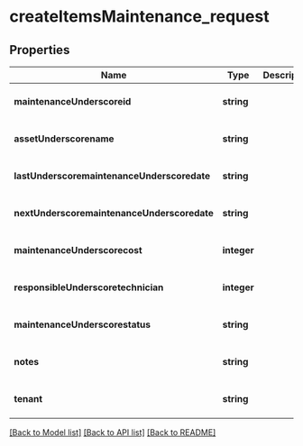 # createItemsMaintenance_request

## Properties
Name | Type | Description | Notes
------------ | ------------- | ------------- | -------------
**maintenanceUnderscoreid** | **string** |  | [optional] [default to null]
**assetUnderscorename** | **string** |  | [optional] [default to null]
**lastUnderscoremaintenanceUnderscoredate** | **string** |  | [optional] [default to null]
**nextUnderscoremaintenanceUnderscoredate** | **string** |  | [optional] [default to null]
**maintenanceUnderscorecost** | **integer** |  | [optional] [default to null]
**responsibleUnderscoretechnician** | **integer** |  | [optional] [default to null]
**maintenanceUnderscorestatus** | **string** |  | [optional] [default to null]
**notes** | **string** |  | [optional] [default to null]
**tenant** | **string** |  | [optional] [default to null]

[[Back to Model list]](../README.md#documentation-for-models) [[Back to API list]](../README.md#documentation-for-api-endpoints) [[Back to README]](../README.md)


